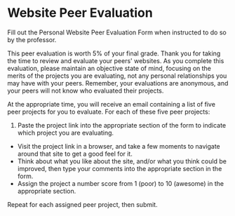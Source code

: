 # Website Peer Evaluation

Fill out the Personal Website Peer Evaluation Form when instructed to do so by the professor.

This peer evaluation is worth 5% of your final grade. Thank you for taking the time to review and evaluate your peers' websites. As you complete this evaluation, please maintain an objective state of mind, focusing on the merits of the projects you are evaluating, not any personal relationships you may have with your peers. Remember, your evaluations are anonymous, and your peers will not know who evaluated their projects.

At the appropriate time, you will receive an email containing a list of five peer projects for you to evaluate. For each of these five peer projects:

  1. Paste the project link into the appropriate section of the form to indicate which project you are evaluating.
  * Visit the project link in a browser, and take a few moments to navigate around that site to get a good feel for it.
  * Think about what you like about the site, and/or what you think could be improved, then type your comments into the appropriate section in the form.
  * Assign the project a number score from 1 (poor) to 10 (awesome) in the appropriate section.

Repeat for each assigned peer project, then submit.
